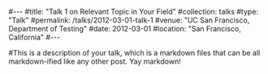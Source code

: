 #---
#title: "Talk 1 on Relevant Topic in Your Field"
#collection: talks
#type: "Talk"
#permalink: /talks/2012-03-01-talk-1
#venue: "UC San Francisco, Department of Testing"
#date: 2012-03-01
#location: "San Francisco, California"
#---

#This is a description of your talk, which is a markdown files that can be all markdown-ified like any other post. Yay markdown!
